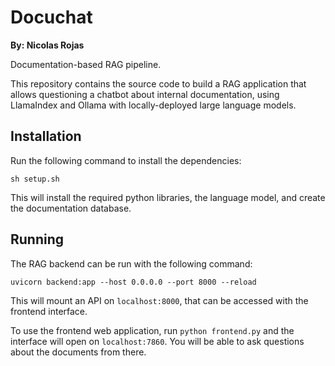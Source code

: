 # Docuchat

**By: Nicolas Rojas**

Documentation-based RAG pipeline.

This repository contains the source code to build a RAG application that allows questioning a chatbot about internal documentation, using LlamaIndex and Ollama with locally-deployed large language models.

## Installation

Run the following command to install the dependencies:

```shell
sh setup.sh
```

This will install the required python libraries, the language model, and create the documentation database.

## Running

The RAG backend can be run with the following command:

```shell
uvicorn backend:app --host 0.0.0.0 --port 8000 --reload
```

This will mount an API on `localhost:8000`, that can be accessed with the frontend interface.

To use the frontend web application, run `python frontend.py` and the interface will open on `localhost:7860`. You will be able to ask questions about the documents from there.
